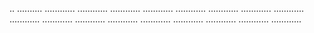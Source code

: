 .. ..........
............
............
............
............
............
............
............
............
............
............
............
............
............
............
............
............
............


